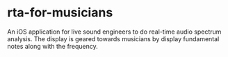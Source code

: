 # rta-for-musicians
An iOS application for live sound engineers to do real-time audio spectrum analysis. The display is geared towards musicians by display fundamental notes along with the frequency.
